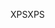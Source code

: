 <span data-ttu-id="e427a-101">XPS</span><span class="sxs-lookup"><span data-stu-id="e427a-101">XPS</span></span>